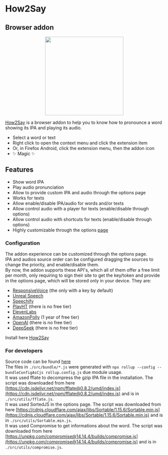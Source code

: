 # How2Say
## Browser addon

<p align="center">
  <img src="https://github.com/user-attachments/assets/5458ba78-f2f7-47e1-9185-db1b6166da95" width="250" />
</p>

[How2Say](https://addons.mozilla.org/en-US/firefox/addon/How2Say/) is a browser addon to help you to know how to pronounce a word showing its IPA and playing its audio.  

- Select a word or text  
- Right click to open the context menu and click the extension item  
- Or, in Firefox Android, click the extension menu, then the addon icon  
- ✨ Magic ✨

## Features

- Show word IPA  
- Play audio pronunciation  
- Allow to provide custom IPA and audio through the options page  
- Works for texts  
- Allow enable/disable IPA/audio for words and/or texts  
- Allow control audio with a player for texts (enable/disable through options)  
- Allow control audio with shortcuts for texts (enable/disable through options)  
- Highly customizable through the options [page](about:addons)  

### Configuration
The addon experience can be customized through the options page.  
IPA and audios source order can be configured dragging the sources to change the priority, and enable/disable them.  
By now, the addon supports these API's, which all of them offer a free limit per month, only requiring to sign their site to get the key/token and provide in the options page, which will be stored only in your device. They are:  
- [ResponsiveVoice](https://app.responsivevoice.org/login) (the only with a key by default)  
- [Unreal Speech](https://unrealspeech.com/)  
- [Speechify](https://console.sws.speechify.com/login)  
- [PlayHT](https://play.ht/signup/?attribution=%2F) (there is no free tier)
- [ElevenLabs](https://elevenlabs.io/app/sign-up)  
- [AmazonPolly](https://aws.amazon.com/polly/) (1 year of free tier)  
- [OpenAI](https://platform.openai.com/docs/overview) (there is no free tier)  
- [DeepSeek](https://deepinfra.com/login?from=%2Fdash#) (there is no free tier)  

Install here [How2Say](https://addons.mozilla.org/en-US/firefox/addon/How2Say/)   

### For developers
Source code can be found [here](https://github.com/wcs7777/pronunciation-extension)  
The files in `./src/bundle/*.js` were generated with `npx rollup --config --bundleConfigAsCjs rollup.config.js` due module usage.  
It was used fflate to decompress the gzip IPA file in the installation. The script was downloaded from here [https://cdn.jsdelivr.net/npm/fflate@0.8.2/umd/index.js](https://cdn.jsdelivr.net/npm/fflate@0.8.2/umd/index.js) and is in `./src/utils/fflate.js`.  
It was used SortedJS in the options page. The script was downloaded from here [https://cdnjs.cloudflare.com/ajax/libs/Sortable/1.15.6/Sortable.min.js](https://cdnjs.cloudflare.com/ajax/libs/Sortable/1.15.6/Sortable.min.js) and is in `./src/utils/Sortable.min.js`.  
It was used Compromise to get informations about the word. The script was downloaded from here [https://unpkg.com/compromise@14.14.4/builds/compromise.js](https://unpkg.com/compromise@14.14.4/builds/compromise.js) and is in `./src/utils/compromise.js`.  
